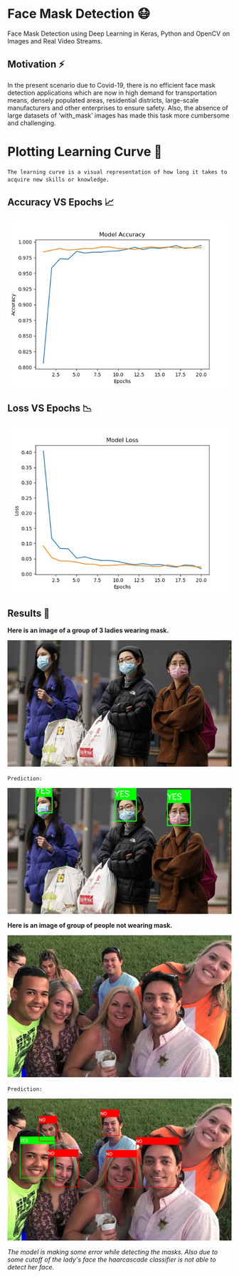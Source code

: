 # Face Mask Detection 😷

Face Mask Detection using Deep Learning in Keras, Python and OpenCV on Images and Real Video Streams.

## Motivation ⚡
In the present scenario due to Covid-19, there is no efficient face mask detection applications which are now in high demand for transportation means, densely populated areas, residential districts, large-scale manufacturers and other enterprises to ensure safety. Also, the absence of large datasets of ‘with_mask’ images has made this task more cumbersome and challenging.

# Plotting Learning Curve 🤯
`The learning curve is a visual representation of how long it takes to acquire new skills or knowledge.`

## Accuracy VS Epochs 📈

<p align="center">
  <img src="https://github.com/Ankit152/FaceMaskDetection/blob/main/img/accuracy.jpg">
</p>

## Loss VS Epochs 📉

<p align="center">
  <img src="https://github.com/Ankit152/FaceMaskDetection/blob/main/img/loss.jpg">
</p>

## Results 🥺
**Here is an image of a group of 3 ladies wearing mask.**
<p align=center>
    <img src="https://github.com/Ankit152/FaceMaskDetection/blob/main/img/test1.jfif">
</p>
  
`Prediction:`
 <p align=center><img src="https://github.com/Ankit152/FaceMaskDetection/blob/main/img/result1.jpg"></p>

**Here is an image of group of people not wearing mask.**
<p align=center>
  <img src="https://github.com/Ankit152/FaceMaskDetection/blob/main/img/test2.jpg" width=700>
</p>

`Prediction:`
<p align=center>
  <img src="https://github.com/Ankit152/FaceMaskDetection/blob/main/img/result2.jpg" width=700>
</p>

*The model is making some error while detecting the masks. Also due to some cutoff of the lady's face the haarcascade classifier is not able to detect her face.*
